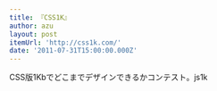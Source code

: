 ```yaml
---
title: 『CSS1K』
author: azu
layout: post
itemUrl: 'http://css1k.com/'
date: '2011-07-31T15:00:00.000Z'
---
```

CSS版1Kbでどこまでデザインできるかコンテスト。js1k
